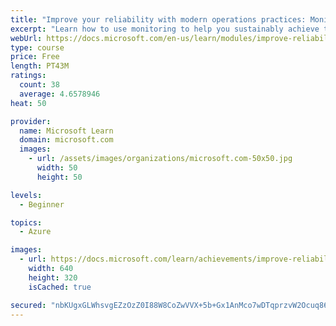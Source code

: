 ```yaml
---
title: "Improve your reliability with modern operations practices: Monitoring"
excerpt: "Learn how to use monitoring to help you sustainably achieve the appropriate level of reliability in your systems, services, and products."
webUrl: https://docs.microsoft.com/en-us/learn/modules/improve-reliability-monitoring/
type: course
price: Free
length: PT43M
ratings:
  count: 38
  average: 4.6578946
heat: 50

provider:
  name: Microsoft Learn
  domain: microsoft.com
  images:
    - url: /assets/images/organizations/microsoft.com-50x50.jpg
      width: 50
      height: 50

levels:
  - Beginner

topics:
  - Azure

images:
  - url: https://docs.microsoft.com/learn/achievements/improve-reliability-monitoring-social.png
    width: 640
    height: 320
    isCached: true

secured: "nbKUgxGLWhsvgEZzOzZ0I88W8CoZwVVX+5b+Gx1AnMco7wDTqprzvW2Ocuq86h0+tP/3G6xPQga61XIKWULDte/IcRSvVC5dxAe8iTDdTyPTwZZTR6UiIEBFraHcGq3WLEZgz+YCZ9CJL0qfxTIwumnSRpnlg6AYVJXVb7oQSdV77bpUIh6shKCq8Wwt4DUUf5Ug39hdkriR8vu2LCgY6CXFikHyguQTUBnsAFdoi+PXeuzTxBE2TIM1PsK7WOkozHKckrPrG/PAEv/BoQkXu2U3tEPjM8+FazdDGGb5poWO2zB+7QfFc6svrCmf8zJ0D1DCVEBxiYkcv5RrcQaVSOZrOdL+ZIlPwQjCpGsYzWhisWWIDeTTFcZQKI1f2MLya0/xKJFNqgZTUHDr0/lroSOMutJmpHqUcZhSZS7AZ64=;ehEiwSakY0LAoyHtt5EXgQ=="
---
```


